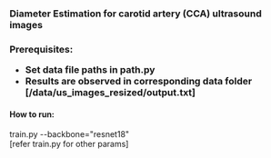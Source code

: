 <h3> Diameter Estimation for carotid artery (CCA) ultrasound images <h3>

Prerequisites: <br/>
<ul>
  <li> Set data file paths in path.py</li>
  <li> Results are observed in corresponding data folder [/data/us_images_resized/output.txt]
</ul>

<h4>
How to run:
</h4>
  train.py --backbone="resnet18" <br/>
  [refer train.py for other params]
  
